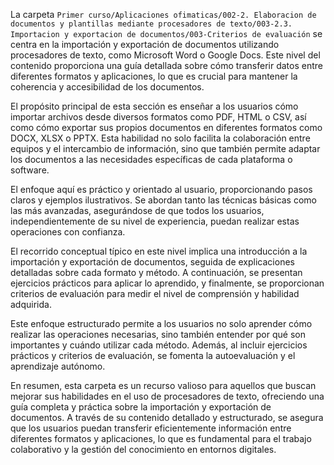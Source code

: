 La carpeta `Primer curso/Aplicaciones ofimaticas/002-2. Elaboracion de documentos y plantillas mediante procesadores de texto/003-2.3. Importacion y exportacion de documentos/003-Criterios de evaluación` se centra en la importación y exportación de documentos utilizando procesadores de texto, como Microsoft Word o Google Docs. Este nivel del contenido proporciona una guía detallada sobre cómo transferir datos entre diferentes formatos y aplicaciones, lo que es crucial para mantener la coherencia y accesibilidad de los documentos.

El propósito principal de esta sección es enseñar a los usuarios cómo importar archivos desde diversos formatos como PDF, HTML o CSV, así como cómo exportar sus propios documentos en diferentes formatos como DOCX, XLSX o PPTX. Esta habilidad no solo facilita la colaboración entre equipos y el intercambio de información, sino que también permite adaptar los documentos a las necesidades específicas de cada plataforma o software.

El enfoque aquí es práctico y orientado al usuario, proporcionando pasos claros y ejemplos ilustrativos. Se abordan tanto las técnicas básicas como las más avanzadas, asegurándose de que todos los usuarios, independientemente de su nivel de experiencia, puedan realizar estas operaciones con confianza.

El recorrido conceptual típico en este nivel implica una introducción a la importación y exportación de documentos, seguida de explicaciones detalladas sobre cada formato y método. A continuación, se presentan ejercicios prácticos para aplicar lo aprendido, y finalmente, se proporcionan criterios de evaluación para medir el nivel de comprensión y habilidad adquirida.

Este enfoque estructurado permite a los usuarios no solo aprender cómo realizar las operaciones necesarias, sino también entender por qué son importantes y cuándo utilizar cada método. Además, al incluir ejercicios prácticos y criterios de evaluación, se fomenta la autoevaluación y el aprendizaje autónomo.

En resumen, esta carpeta es un recurso valioso para aquellos que buscan mejorar sus habilidades en el uso de procesadores de texto, ofreciendo una guía completa y práctica sobre la importación y exportación de documentos. A través de su contenido detallado y estructurado, se asegura que los usuarios puedan transferir eficientemente información entre diferentes formatos y aplicaciones, lo que es fundamental para el trabajo colaborativo y la gestión del conocimiento en entornos digitales.
